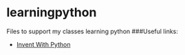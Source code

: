 # learningpython
Files to support my classes learning python
###Useful links:  
* [Invent With Python](https://inventwithpython.com) 
